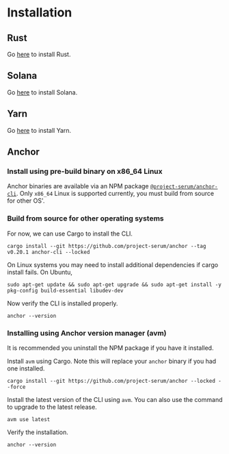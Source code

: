 # Installation

## Rust

Go [here](https://www.rust-lang.org/tools/install) to install Rust.

## Solana

Go [here](https://docs.solana.com/cli/install-solana-cli-tools) to install Solana.

## Yarn

Go [here](https://yarnpkg.com/getting-started/install) to install Yarn.

## Anchor

### Install using pre-build binary on x86_64 Linux

Anchor binaries are available via an NPM package [`@project-serum/anchor-cli`](https://www.npmjs.com/package/@project-serum/anchor-cli). Only `x86_64` Linux is supported currently, you must build from source for other OS'.

### Build from source for other operating systems

For now, we can use Cargo to install the CLI.

```
cargo install --git https://github.com/project-serum/anchor --tag v0.20.1 anchor-cli --locked
```

On Linux systems you may need to install additional dependencies if cargo install fails. On Ubuntu,

```
sudo apt-get update && sudo apt-get upgrade && sudo apt-get install -y pkg-config build-essential libudev-dev
```

Now verify the CLI is installed properly.

```
anchor --version
```

### Installing using Anchor version manager (avm)

It is recommended you uninstall the NPM package if you have it installed.

Install `avm` using Cargo. Note this will replace your `anchor` binary if you had one installed.

```
cargo install --git https://github.com/project-serum/anchor --locked --force
```

Install the latest version of the CLI using `avm`. You can also use the command to upgrade to the latest release.

```
avm use latest
```

Verify the installation.

```
anchor --version
```

